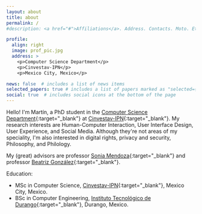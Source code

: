 ```yaml
---
layout: about
title: about
permalink: /
#description: <a href="#">Affiliations</a>. Address. Contacts. Moto. Etc.

profile:
  align: right
  image: prof_pic.jpg
  address: >
    <p>Computer Science Department</p>
    <p>Cinvestav-IPN</p>
    <p>Mexico City, Mexico</p>

news: false  # includes a list of news items
selected_papers: true # includes a list of papers marked as "selected={true}"
social: true  # includes social icons at the bottom of the page
---
```


Hello! I'm Martín, a PhD student in the [Computer Science Department](https://www.cs.cinvestav.mx/){:target="_blank"} at [Cinvestav-IPN](https://www.cinvestav.mx/){:target="_blank"}. My research interests are Human-Computer Interaction, User Interface Design, User Experience, and Social Media. Although they're not areas of my speciality, I'm also interested in digital rights, privacy and security, Philosophy, and Philology.

My (great) advisors are professor [Sonia Mendoza](http://delta.cs.cinvestav.mx/~smendoza/){:target="_blank"} and professor [Beatriz González](http://aisii.azc.uam.mx/investigadores/Adriana/){:target="_blank"}.

Education:

- MSc in Computer Science, [Cinvestav-IPN](https://www.cinvestav.mx/){:target="_blank"}, Mexico City, Mexico.
- BSc in Computer Engineering, [Instituto Tecnológico de Durango](https://www.itdurango.edu.mx/){:target="_blank"}, Durango, Mexico.
